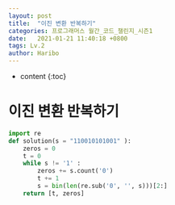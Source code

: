 ```yaml
---
layout: post
title:  "이진 변환 반복하기"
categories: 프로그래머스 월간_코드_챌린지_시즌1
date:   2021-01-21 11:40:18 +0800
tags: Lv.2
author: Haribo
---
```


* content
{:toc}


# 이진 변환 반복하기

```python
import re
def solution(s = "110010101001"	):
    zeros = 0
    t = 0
    while s != '1' :
        zeros += s.count('0')
        t += 1
        s = bin(len(re.sub('0', '', s)))[2:]
    return [t, zeros]
```

